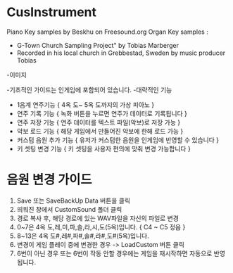 # CusInstrument
 
Piano Key samples by Beskhu on Freesound.org 
Organ Key samples :
- G-Town Church Sampling Project" by Tobias Marberger
- Recorded in his local church in Grebbestad, Sweden by music producer Tobias

-이미지

-기초적인 가이드는 인게임에 포함되어 있습니다.
-대략적인 기능
- 1음계 연주기능 { 4옥 도~ 5옥 도까지의 가상 피아노 }
- 연주 기록 기능 { 녹화 버튼을 누르면 연주가 데이터로 기록됩니다 }
- 연주 저장 기능 { 연주 데이터를 텍스트 파일(악보)로 저장 가능 }
- 악보 로드 기능 { 해당 게임에서 만들어진 악보에 한해 로드 가능 }
- 커스텀 음원 추가 기능 { 유저가 커스텀한 음원을 인게임에 반영할 수 있습니다 }
- 키 셋팅 변경 기능 { 키 셋팅을 사용자 편의에 맞춰 변경 가능합니다 }

# 음원 변경 가이드

1. Save 또는 SaveBackUp Data 버튼을 클릭
2. 띄워진 창에서 CustomSound 폴더 클릭
3. 경로 복사 후, 해당 경로에 있는 WAV파일을 자신의 파일로 변경
4. 0~7은 4옥 도,레,미,파,솔,라,시,도(5옥)입니다. { C4 ~ C5 정음 }
5. 8~13은 4옥 도#,레#,파#,솔#,라#,도#(5옥)입니다.
6. 변경이 게임 플레이 중에 변경한 경우 -> LoadCustom 버튼 클릭
7. 6번이 아닌 경우 또는 6번이 작동 안할 경우에는 게임을 재시작하면 자동으로 반영됩니다.
